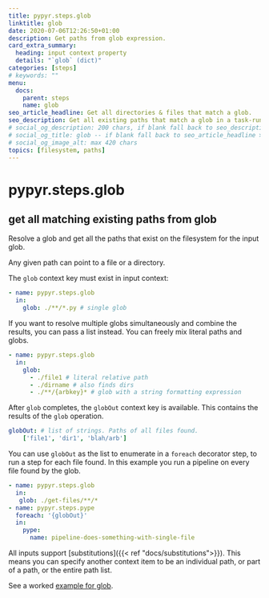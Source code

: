 ```yaml
---
title: pypyr.steps.glob
linktitle: glob
date: 2020-07-06T12:26:50+01:00
description: Get paths from glob expression.
card_extra_summary:
  heading: input context property
  details: "`glob` (dict)"
categories: [steps]
# keywords: ""
menu:
  docs:
    parent: steps
    name: glob
seo_article_headline: Get all directories & files that match a glob.
seo_description: Get all existing paths that match a glob in a task-runner pipeline.
# social_og_description: 200 chars, if blank fall back to seo_description then description
# social_og_title: glob -- if blank fall back to seo_article_headline > .Title. Max 70 chars
# social_og_image_alt: max 420 chars
topics: [filesystem, paths]
---
```

# pypyr.steps.glob
## get all matching existing paths from glob
Resolve a glob and get all the paths that exist on the filesystem for the input 
glob.

Any given path can point to a file or a directory.

The `glob` context key must exist in input context:

```yaml
- name: pypyr.steps.glob
  in:
    glob: ./**/*.py # single glob
```

If you want to resolve multiple globs simultaneously and combine the
results, you can pass a list instead. You can freely mix literal paths
and globs.

```yaml
- name: pypyr.steps.glob
  in:
    glob:
      - ./file1 # literal relative path
      - ./dirname # also finds dirs
      - ./**/{arbkey}* # glob with a string formatting expression
```

After `glob` completes, the `globOut` context key is available. This
contains the results of the `glob` operation.

```yaml
globOut: # list of strings. Paths of all files found.
    ['file1', 'dir1', 'blah/arb']
```

You can use `globOut` as the list to enumerate in a `foreach` decorator
step, to run a step for each file found. In this example you run a pipeline on 
every file found by the glob.

```yaml
- name: pypyr.steps.glob
  in:
   glob: ./get-files/**/*
- name: pypyr.steps.pype
  foreach: '{globOut}'
  in:
    pype:
      name: pipeline-does-something-with-single-file
```

All inputs support [substitutions]({{< ref "docs/substitutions">}}). This means 
you can specify another context item to be an individual path, or part of a
path, or the entire path list.

See a worked [example for glob](https://github.com/pypyr/pypyr-example/tree/master/pipelines/glob.yaml).